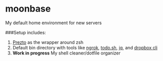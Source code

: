 # moonbase
My default home environment for new servers

###Setup includes:  
1. [Prezto](https://github.com/sorin-ionescu/prezto) as the wrapper around zsh  
2. Default bin directory with tools like [ngrok](https://ngrok.com/), [todo.sh](http://todotxt.com/), [jq](https://stedolan.github.io/jq/), and [dropbox cli](http://www.dropboxwiki.com/tips-and-tricks/using-the-official-dropbox-command-line-interface-cli)  
3. **Work in progress** My shell cleaner/dotfile organizer  
